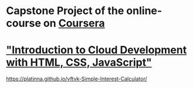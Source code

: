 # Capstone Project of the online-course on [Coursera](https://www.coursera.org/)
# ["Introduction to Cloud Development with HTML, CSS, JavaScript"](https://www.coursera.org/learn/introduction-to-cloud-development-with-html-css-javacript/home/info)

https://platinna.github.io/vftvk-Simple-Interest-Calculator/
